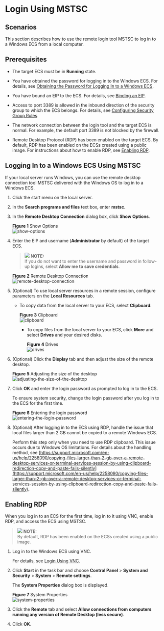 # Login Using MSTSC<a name="EN-US_TOPIC_0017955381"></a>

## Scenarios<a name="section119451029135512"></a>

This section describes how to use the remote login tool MSTSC to log in to a Windows ECS from a local computer.

## Prerequisites<a name="section30111449112059"></a>

-   The target ECS must be in  **Running**  state.
-   You have obtained the password for logging in to the Windows ECS. For details, see  [Obtaining the Password for Logging In to a Windows ECS](obtaining-the-password-for-logging-in-to-a-windows-ecs.md).
-   You have bound an EIP to the ECS. For details, see  [Binding an EIP](binding-an-eip.md).

-   Access to port 3389 is allowed in the inbound direction of the security group to which the ECS belongs. For details, see  [Configuring Security Group Rules](configuring-security-group-rules.md).
-   The network connection between the login tool and the target ECS is normal. For example, the default port 3389 is not blocked by the firewall.
-   Remote Desktop Protocol \(RDP\) has been enabled on the target ECS. By default, RDP has been enabled on the ECSs created using a public image. For instructions about how to enable RDP, see  [Enabling RDP](#section65216898112059).

## Logging In to a Windows ECS Using MSTSC<a name="section1011913410314"></a>

If your local server runs Windows, you can use the remote desktop connection tool MSTSC delivered with the Windows OS to log in to a Windows ECS.

1.  Click the start menu on the local server.
2.  In the  **Search programs and files**  text box, enter  **mstsc**.
3.  In the  **Remote Desktop Connection**  dialog box, click  **Show Options**.

    **Figure  1**  Show Options<a name="en-us_topic_0027290684_fig22996848191913"></a>  
    ![](figures/show-options.png "show-options")

4.  Enter the EIP and username \(**Administrator**  by default\) of the target ECS.

    >![](/images/icon-note.gif) **NOTE:**   
    >If you do not want to enter the username and password in follow-up logins, select  **Allow me to save credentials**.  

    **Figure  2**  Remote Desktop Connection<a name="fig61897111106"></a>  
    ![](figures/remote-desktop-connection.png "remote-desktop-connection")

5.  \(Optional\) To use local server resources in a remote session, configure parameters on the  **Local Resources**  tab.
    -   To copy data from the local server to your ECS, select  **Clipboard**.

        **Figure  3**  Clipboard<a name="fig5308424112111"></a>  
        ![](figures/clipboard.png "clipboard")

        -   To copy files from the local server to your ECS, click  **More**  and select  **Drives**  and your desired disks.

            **Figure  4**  Drives<a name="fig2016145215213"></a>  
            ![](figures/drives.png "drives")


6.  \(Optional\) Click the  **Display**  tab and then adjust the size of the remote desktop.

    **Figure  5**  Adjusting the size of the desktop<a name="fig45767599405"></a>  
    ![](figures/adjusting-the-size-of-the-desktop.png "adjusting-the-size-of-the-desktop")

7.  Click  **OK**  and enter the login password as prompted to log in to the ECS.

    To ensure system security, change the login password after you log in to the ECS for the first time.

    **Figure  6**  Entering the login password<a name="fig1975358193111"></a>  
    ![](figures/entering-the-login-password.png "entering-the-login-password")

8.  \(Optional\) After logging in to the ECS using RDP, handle the issue that local files larger than 2 GB cannot be copied to a remote Windows ECS.

    Perform this step only when you need to use RDP clipboard. This issue occurs due to Windows OS limitations. For details about the handling method, see  [https://support.microsoft.com/en-us/help/2258090/copying-files-larger-than-2-gb-over-a-remote-desktop-services-or-terminal-services-session-by-using-clipboard-redirection-copy-and-paste-fails-silently](https://support.microsoft.com/en-us/help/2258090/copying-files-larger-than-2-gb-over-a-remote-desktop-services-or-terminal-services-session-by-using-clipboard-redirection-copy-and-paste-fails-silently).


## Enabling RDP<a name="section65216898112059"></a>

When you log in to an ECS for the first time, log in to it using VNC, enable RDP, and access the ECS using MSTSC.

>![](/images/icon-note.gif) **NOTE:**   
>By default, RDP has been enabled on the ECSs created using a public image.  

1.  Log in to the Windows ECS using VNC.

    For details, see  [Login Using VNC](login-using-vnc-(windows).md).

2.  Click  **Start**  in the task bar and choose  **Control Panel**  \>  **System and Security**  \>  **System**  \>  **Remote settings**.

    The  **System Properties**  dialog box is displayed.

    **Figure  7**  System Properties<a name="fig276023113838"></a>  
    ![](figures/system-properties.png "system-properties")

3.  Click the  **Remote**  tab and select  **Allow connections from computers running any version of Remote Desktop \(less secure\)**.
4.  Click  **OK**.

